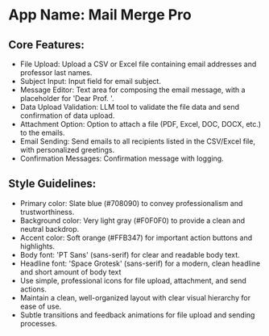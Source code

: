 # **App Name**: Mail Merge Pro

## Core Features:

- File Upload: Upload a CSV or Excel file containing email addresses and professor last names.
- Subject Input: Input field for email subject.
- Message Editor: Text area for composing the email message, with a placeholder for 'Dear Prof. <Lastname>'.
- Data Upload Validation: LLM tool to validate the file data and send confirmation of data upload.
- Attachment Option: Option to attach a file (PDF, Excel, DOC, DOCX, etc.) to the emails.
- Email Sending: Send emails to all recipients listed in the CSV/Excel file, with personalized greetings.
- Confirmation Messages: Confirmation message with logging.

## Style Guidelines:

- Primary color: Slate blue (#708090) to convey professionalism and trustworthiness.
- Background color: Very light gray (#F0F0F0) to provide a clean and neutral backdrop.
- Accent color: Soft orange (#FFB347) for important action buttons and highlights.
- Body font: 'PT Sans' (sans-serif) for clear and readable body text.
- Headline font: 'Space Grotesk' (sans-serif) for a modern, clean headline and short amount of body text
- Use simple, professional icons for file upload, attachment, and send actions.
- Maintain a clean, well-organized layout with clear visual hierarchy for ease of use.
- Subtle transitions and feedback animations for file upload and sending processes.